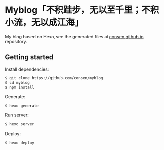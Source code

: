 Myblog「不积跬步，无以至千里；不积小流，无以成江海」
======

My blog based on Hexo, see the generated files at [consen.github.io](https://github.com/consen/consen.github.io) repository.

Getting started
---------------

Install dependencies:

``` bash
$ git clone https://github.com/consen/myblog
$ cd myblog
$ npm install
```

Generate:

``` bash
$ hexo generate
```

Run server:

``` bash
$ hexo server
```

Deploy:

``` bash
$ hexo deploy
```
